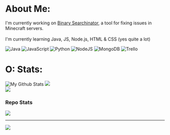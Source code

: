 # About Me:
I'm currently working on [Binary Searchinator](https://github.com/Skullians/BinarySearchinator), a tool for fixing issues in Minecraft servers. <br><br> I'm currently learning Java, JS, Node.js, HTML & CSS (yes quite a lot)



![Java](https://img.shields.io/badge/java-%23ED8B00.svg?style=for-the-badge&logo=java&logoColor=white) ![JavaScript](https://img.shields.io/badge/javascript-%23323330.svg?style=for-the-badge&logo=javascript&logoColor=%23F7DF1E) ![Python](https://img.shields.io/badge/python-3670A0?style=for-the-badge&logo=python&logoColor=ffdd54) ![NodeJS](https://img.shields.io/badge/node.js-6DA55F?style=for-the-badge&logo=node.js&logoColor=white) ![MongoDB](https://img.shields.io/badge/MongoDB-%234ea94b.svg?style=for-the-badge&logo=mongodb&logoColor=white) ![Trello](https://img.shields.io/badge/Trello-%23026AA7.svg?style=for-the-badge&logo=Trello&logoColor=white)
# O: Stats:
![My Github Stats](https://github-readme-stats.vercel.app/api?username=Skullians&show_icons=true&theme=transparent)
![](https://github-readme-streak-stats.herokuapp.com/?user=Skullians&theme=blue-green&hide_border=false)<br/>
![](https://github-readme-stats.vercel.app/api/top-langs/?username=Skullians&theme=blue-green&hide_border=false&include_all_commits=false&count_private=true&layout=compact)

### Repo Stats
![](https://github-contributor-stats.vercel.app/api?username=Skullians&limit=5&theme=dark&combine_all_yearly_contributions=true)

---
[![](https://visitcount.itsvg.in/api?id=Skullians&icon=8&color=12)](https://visitcount.itsvg.in)
